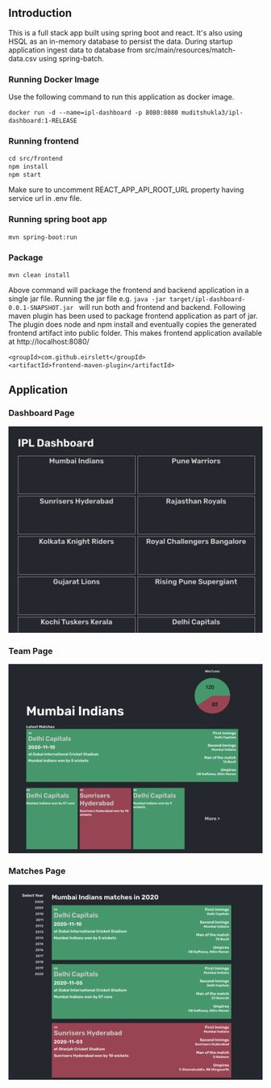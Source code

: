 ## Introduction
This is a full stack app built using spring boot and react. It's also using HSQL as an in-memory database to persist the data. During startup application ingest data to database from src/main/resources/match-data.csv using spring-batch.

### Running Docker Image
Use the following command to run this application as docker image.
```
docker run -d --name=ipl-dashboard -p 8080:8080 muditshukla3/ipl-dashboard:1-RELEASE
```

### Running frontend
```
cd src/frontend 
npm install
npm start
```
Make sure to uncomment REACT_APP_API_ROOT_URL property having service url in .env file.

### Running spring boot app
```
mvn spring-boot:run
```

### Package
```
mvn clean install
```
Above command will package the frontend and backend application in a single jar file. Running the jar file e.g. ```java -jar target/ipl-dashboard-0.0.1-SNAPSHOT.jar ``` will run both and frontend and backend. Following maven plugin has been used to package frontend application as part of jar. The plugin does node and npm install and eventually copies the generated frontend artifact into public folder. This makes frontend application available at http://localhost:8080/

```
<groupId>com.github.eirslett</groupId>
<artifactId>frontend-maven-plugin</artifactId>
```


## Application

### Dashboard Page

![Dashboard Page Page](screens/dashboard-page.jpg)

### Team Page

![Team Page Page](screens/team-page.jpg)

### Matches Page

![Matches Page](screens/matches-page.jpg)
